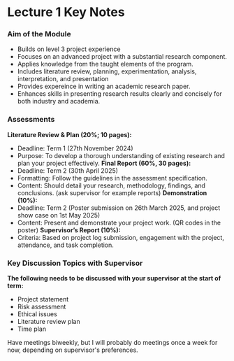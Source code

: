 # Lecture 1 Key Notes

### Aim of the Module
- Builds on level 3 project experience
- Focuses on an advanced project with a substantial research component.
- Applies knowledge from the taught elements of the program.
- Includes literature review, planning, experimentation, analysis, interpretation, and presentation
- Provides expereince in writing an academic research paper.
- Enhances skills in presenting research results clearly and concisely for both industry and academia.

### Assessments
**Literature Review & Plan (20%; 10 pages):**
- Deadline: Term 1 (27th November 2024)
- Purpose: To develop a thorough understanding of existing research and plan your project effectively.
**Final Report (60%, 30 pages):**
- Deadline: Term 2 (30th April 2025)
- Formatting: Follow the guidelines in the assessment specification.
- Content: Should detail your research, methodology, findings, and conclusions. (ask supervisor for example reports)
**Demonstration (10%):**
- Deadline: Term 2 (Poster submission on 26th March 2025, and project show case on 1st May 2025)
- Content: Present and demonstrate your project work. (QR codes in the poster)
**Supervisor’s Report (10%):**
- Criteria: Based on project log submission, engagement with the project, attendance, and task completion.

### Key Discussion Topics with Supervisor
**The following needs to be discussed with your supervisor at the start of term:**
- Project statement
- Risk assessment
- Ethical issues
- Literature review plan
- Time plan

Have meetings biweekly, but I will probably do meetings once a week for now, depending on supervisor's preferences.